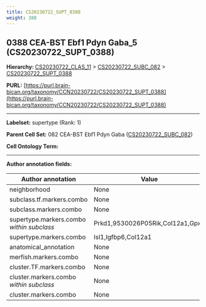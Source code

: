 ```yaml
---
title: CS20230722_SUPT_0388
weight: 388
---
```

## 0388 CEA-BST Ebf1 Pdyn Gaba_5 (CS20230722_SUPT_0388)
<b>Hierarchy: </b>
[CS20230722_CLAS_11](../CS20230722_CLAS_11) >
[CS20230722_SUBC_082](../CS20230722_SUBC_082) >
[CS20230722_SUPT_0388](../CS20230722_SUPT_0388)

**PURL:** [https://purl.brain-bican.org/taxonomy/CCN20230722/CS20230722_SUPT_0388](https://purl.brain-bican.org/taxonomy/CCN20230722/CS20230722_SUPT_0388)

---


**Labelset:** supertype (Rank: 1)

**Parent Cell Set:** 082 CEA-BST Ebf1 Pdyn Gaba ([CS20230722_SUBC_082](../CS20230722_SUBC_082))



**Cell Ontology Term:** 

[MARKER GENES.]: #


---

[TRANSFERRED ANNOTATIONS.]: #


[AUTHOR ANNOTATION FIELDS.]: #


**Author annotation fields:**

| Author annotation | Value |
|-------------------|-------|
|neighborhood|None|
|subclass.tf.markers.combo|None|
|subclass.markers.combo|None|
|supertype.markers.combo _within subclass_|Prkd1,9530026P05Rik,Col12a1,Gpx3|
|supertype.markers.combo|Isl1,Igfbp6,Col12a1|
|anatomical_annotation|None|
|merfish.markers.combo|None|
|cluster.TF.markers.combo|None|
|cluster.markers.combo _within subclass_|None|
|cluster.markers.combo|None|
